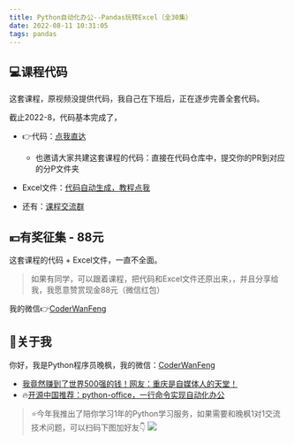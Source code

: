 ```yaml
---
title: Python自动化办公--Pandas玩转Excel（全30集）
date: 2022-08-11 10:31:05
tags: pandas
---
```



## 💻课程代码

这套课程，原视频没提供代码，我自己在下班后，正在逐步完善全套代码。

截止2022-8，代码基本完成了，

- 👉代码：[点我直达](https://gitee.com/CoderWanFeng/python-course/tree/master/Pandas%E7%8E%A9%E8%BD%ACExcel-30%E8%AE%B2)
    - 也邀请大家共建这套课程的代码：直接在代码仓库中，提交你的PR到对应的分P文件夹
- Excel文件：[代码自动生成，教程点我](https://www.bilibili.com/video/BV1wr4y1b7uk)

- 还有：[课程交流群](http://www.python4office.cn/wechat-group/)

## 💴有奖征集 - 88元

这套课程的代码 + Excel文件，一直不全面。

> 如果有同学，可以跟着课程，把代码和Excel文件还原出来，，并且分享给我，我愿意赞赏现金88元（微信红包）

我的微信👉[CoderWanFeng](https://mp.weixin.qq.com/s/4Br2YXCinQEHseJwdtGAsQ)
## 🙋‍关于我

你好，我是Python程序员晚枫，我的微信：[CoderWanFeng](https://mp.weixin.qq.com/s/4Br2YXCinQEHseJwdtGAsQ)
- [我竟然赚到了世界500强的钱！网友：重庆是自媒体人的天堂！](https://mp.weixin.qq.com/s/rCQqKng7Rkufqq5Xk5ygjw)
- 🔥[开源中国推荐：python-office，一行命令实现自动化办公](https://www.bilibili.com/video/BV1pT4y1k7FH)

> ⭐今年我推出了陪你学习1年的Python学习服务，如果需要和晚枫1对1交流技术问题，可以扫码下图加好友👇
![](https://python-office-1300615378.cos.ap-chongqing.myqcloud.com/1v1.jpg)